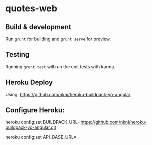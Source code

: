 # quotes-web

## Build & development

Run `grunt` for building and `grunt serve` for preview.

## Testing

Running `grunt test` will run the unit tests with karma.

## Heroku Deploy

Using: https://github.com/nknj/heroku-buildpack-yo-angular

## Configure Heroku:

heroku config:set BUILDPACK_URL=https://github.com/nknj/heroku-buildpack-yo-angular.git

heroku config:set API_BASE_URL=<url base>
